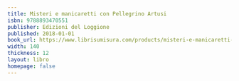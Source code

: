 ```yaml
---
title: Misteri e manicaretti con Pellegrino Artusi
isbn: 9788893470551
publisher: Edizioni del Loggione
published: 2018-01-01
book_url: https://www.librisumisura.com/products/misteri-e-manicaretti-a-bologna
width: 140
thickness: 12
layout: libro
homepage: false
---
```

